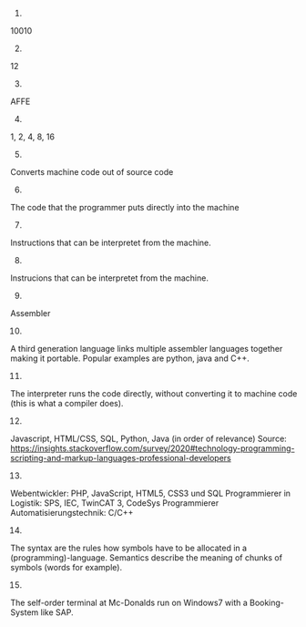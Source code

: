 1.
10010

2.
12

3.
AFFE

4.
1, 2, 4, 8, 16

5.
Converts machine code out of source code

6.
The code that the programmer puts directly into the machine

7. 
Instructions that can be interpretet from the machine.

8. 
Instrucions that can be interpretet from the machine.

9. 
Assembler

10.
A third generation language links multiple assembler languages together making it portable. Popular examples are python, java and C++.

11.
The interpreter runs the code directly, without converting it to machine code (this is what a compiler does).

12.
Javascript, HTML/CSS, SQL, Python, Java (in order of relevance)
Source: https://insights.stackoverflow.com/survey/2020#technology-programming-scripting-and-markup-languages-professional-developers

13.
Webentwickler: PHP, JavaScript, HTML5, CSS3 und SQL
Programmierer in Logistik: SPS, IEC, TwinCAT 3, CodeSys
Programmierer Automatisierungstechnik: C/C++

14.
The syntax are the rules how symbols have to be allocated in a (programming)-language. Semantics describe the meaning of chunks of symbols (words for example).

15.
The self-order terminal at Mc-Donalds run on Windows7 with a Booking-System like SAP.